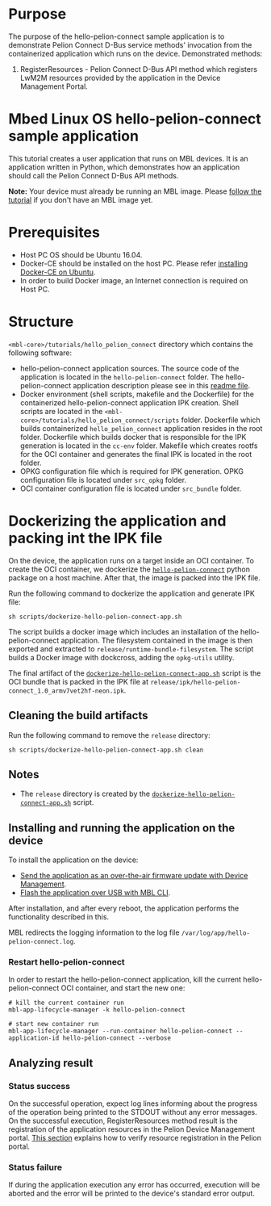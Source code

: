 # Purpose

The purpose of the hello-pelion-connect sample application is to demonstrate Pelion Connect D-Bus service methods' invocation from the containerized application which runs on the device. Demonstrated methods:
1. RegisterResources - Pelion Connect D-Bus API method which registers LwM2M resources provided by the application in the Device Management Portal.

# Mbed Linux OS hello-pelion-connect sample application 

This tutorial creates a user application that runs on MBL devices. It is an application written in Python, which demonstrates how an application should call the Pelion Connect D-Bus API methods.

<span class="notes">**Note:** Your device must already be running an MBL image. Please [follow the tutorial](https://os.mbed.com/docs/linux-os/v0.5/getting-started/tutorial-building-an-image.html) if you don't have an MBL image yet.</span>

# Prerequisites

 * Host PC OS should be Ubuntu 16.04.
 * Docker-CE should be installed on the host PC. Please refer [installing Docker-CE on Ubuntu][install-docker].
 * In order to build Docker image, an Internet connection is required on Host PC.

# Structure

`<mbl-core>/tutorials/hello_pelion_connect` directory which contains the following software:
- hello-pelion-connect application sources. The source code of the application is located in the `hello-pelion-connect` folder. The hello-pelion-connect application description please see in this [readme file][hello-pelion-connect-readme].
- Docker environment (shell scripts, makefile and the Dockerfile) for the containerized hello-pelion-connect application IPK creation. Shell scripts are located in the `<mbl-core>/tutorials/hello_pelion_connect/scripts` folder. Dockerfile which builds containerized `hello_pelion_connect` application resides in the root folder. Dockerfile which builds docker that is responsible for the IPK generation is located in the `cc-env` folder. Makefile which creates rootfs for the OCI container and generates the final IPK is located in the root folder. 
- OPKG configuration file which is required for IPK generation. OPKG configuration file is located under `src_opkg` folder.
- OCI container configuration file is located under `src_bundle` folder.



# Dockerizing the application and packing int the IPK file

On the device, the application runs on a target inside an OCI container. To create the OCI container, we dockerize the [`hello-pelion-connect`](hello-pelion-connect/) python package on a host machine. After that, the image is packed into the IPK file.  

Run the following command to dockerize the application and generate IPK file:
```
sh scripts/dockerize-hello-pelion-connect-app.sh
```
The script builds a docker image which includes an installation of the hello-pelion-connect application. The filesystem contained in the image is then exported and extracted to `release/runtime-bundle-filesystem`. The script builds a Docker image with dockcross, adding the `opkg-utils` utility. 

The final artifact of the [`dockerize-hello-pelion-connect-app.sh`](scripts/dockerize-hello-pelion-connect-app.sh) script is the OCI bundle that is packed in the IPK file at `release/ipk/hello-pelion-connect_1.0_armv7vet2hf-neon.ipk`.

## Cleaning the build artifacts

Run the following command to remove the `release` directory:
```
sh scripts/dockerize-hello-pelion-connect-app.sh clean
``` 

## Notes

* The `release` directory is created by the [`dockerize-hello-pelion-connect-app.sh`](scripts/dockerize-hello-pelion-connect-app.sh) script.

## Installing and running the application on the device

To install the application on the device:

* [Send the application as an over-the-air firmware update with Device Management](https://os.mbed.com/docs/linux-os/v0.5/getting-started/tutorial-updating-mbl-devices-and-applications.html).
* [Flash the application over USB with MBL CLI](https://os.mbed.com/docs/linux-os/v0.5/tools/device-update.html#update-an-application).

After installation, and after every reboot, the application performs the functionality described in this.

MBL redirects the logging information to the log file `/var/log/app/hello-pelion-connect.log`.

### Restart hello-pelion-connect
In order to restart the hello-pelion-connect application, kill the current hello-pelion-connect OCI container, and start the new one: 

```
# kill the current container run
mbl-app-lifecycle-manager -k hello-pelion-connect

# start new container run
mbl-app-lifecycle-manager --run-container hello-pelion-connect --application-id hello-pelion-connect --verbose
```

## Analyzing result
### Status success 
On the successful operation, expect log lines informing about the progress of the operation being printed to the STDOUT without any error messages. On the successful execution, RegisterResources method result is the registration of the application resources in the Pelion Device Management portal. [This section][hello-pelion-connect-readme-analyzing-result] explains how to verify resource registration in the Pelion portal. 

### Status failure 
If during the application execution any error has occurred, execution will be aborted and the error will be printed to the device's standard error output. 

[over-the-air-firmware-update]: https://os.mbed.com/docs/mbed-linux-os/v0.5/getting-started/tutorial-updating-mbl-devices-and-applications.html
[mbl-cli-flash]: https://os.mbed.com/docs/mbed-linux-os/v0.5/tools/device-update.html#update-an-application
[install-docker]: https://docs.docker.com/install/linux/docker-ce/ubuntu
[hello-pelion-connect-readme]: ./hello-pelion-connect/README.md

[hello-pelion-connect-readme-analyzing-result]: ./hello-pelion-connect/README.md#analyzing-result
